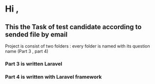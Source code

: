 # Hi ,

## This the Task of test candidate according to sended file by email

Project is consist of two folders : every folder is named with its question name (Part 3 , part 4)

### **Part** 3 is written Laravel

### **Part 4** is written with Laravel framework
